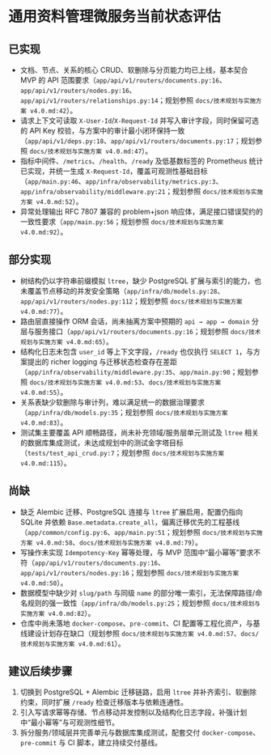 # 通用资料管理微服务当前状态评估

## 已实现
- 文档、节点、关系的核心 CRUD、软删除与分页能力均已上线，基本契合 MVP 的 API 范围要求（`app/api/v1/routers/documents.py:16`、`app/api/v1/routers/nodes.py:16`、`app/api/v1/routers/relationships.py:14`；规划参照 `docs/技术规划与实施方案 v4.0.md:42`）。
- 请求上下文可读取 `X-User-Id`/`X-Request-Id` 并写入审计字段，同时保留可选的 API Key 校验，与方案中的审计最小闭环保持一致（`app/api/v1/deps.py:18`、`app/api/v1/routers/documents.py:17`；规划参照 `docs/技术规划与实施方案 v4.0.md:47`）。
- 指标中间件、`/metrics`、`/health`、`/ready` 及低基数标签的 Prometheus 统计已实现，并统一生成 `X-Request-Id`，覆盖可观测性基础目标（`app/main.py:46`、`app/infra/observability/metrics.py:3`、`app/infra/observability/middleware.py:21`；规划参照 `docs/技术规划与实施方案 v4.0.md:52`）。
- 异常处理输出 RFC 7807 兼容的 problem+json 响应体，满足接口错误契约的一致性要求（`app/main.py:56`；规划参照 `docs/技术规划与实施方案 v4.0.md:92`）。

## 部分实现
- 树结构仍以字符串前缀模拟 `ltree`，缺少 PostgreSQL 扩展与索引的能力，也未覆盖节点移动的并发安全策略（`app/infra/db/models.py:28`、`app/api/v1/routers/nodes.py:112`；规划参照 `docs/技术规划与实施方案 v4.0.md:77`）。
- 路由层直接操作 ORM 会话，尚未抽离方案中预期的 `api → app → domain` 分层与服务接口（`app/api/v1/routers/documents.py:16`；规划参照 `docs/技术规划与实施方案 v4.0.md:65`）。
- 结构化日志未包含 `user_id` 等上下文字段，`/ready` 也仅执行 `SELECT 1`，与方案提出的 richer logging 与迁移状态检查存在差距（`app/infra/observability/middleware.py:35`、`app/main.py:90`；规划参照 `docs/技术规划与实施方案 v4.0.md:53`、`docs/技术规划与实施方案 v4.0.md:55`）。
- 关系表缺少软删除与审计列，难以满足统一的数据治理要求（`app/infra/db/models.py:35`；规划参照 `docs/技术规划与实施方案 v4.0.md:83`）。
- 测试集主要覆盖 API 顺畅路径，尚未补充领域/服务层单元测试及 `ltree` 相关的数据库集成测试，未达成规划中的测试金字塔目标（`tests/test_api_crud.py:7`；规划参照 `docs/技术规划与实施方案 v4.0.md:115`）。

## 尚缺
- 缺乏 Alembic 迁移、PostgreSQL 连接与 `ltree` 扩展启用，配置仍指向 SQLite 并依赖 `Base.metadata.create_all`，偏离迁移优先的工程基线（`app/common/config.py:6`、`app/main.py:51`；规划参照 `docs/技术规划与实施方案 v4.0.md:58`、`docs/技术规划与实施方案 v4.0.md:79`）。
- 写操作未实现 `Idempotency-Key` 幂等处理，与 MVP 范围中“最小幂等”要求不符（`app/api/v1/routers/documents.py:16`、`app/api/v1/routers/nodes.py:16`；规划参照 `docs/技术规划与实施方案 v4.0.md:50`）。
- 数据模型中缺少对 `slug/path` 与同级 `name` 的部分唯一索引，无法保障路径/命名规则的强一致性（`app/infra/db/models.py:25`；规划参照 `docs/技术规划与实施方案 v4.0.md:82`）。
- 仓库中尚未落地 `docker-compose`、`pre-commit`、CI 配置等工程化资产，与基线建设计划存在缺口（规划参照 `docs/技术规划与实施方案 v4.0.md:57`、`docs/技术规划与实施方案 v4.0.md:61`）。

## 建议后续步骤
1. 切换到 PostgreSQL + Alembic 迁移链路，启用 `ltree` 并补齐索引、软删除约束，同时扩展 `/ready` 检查迁移版本与依赖连通性。
2. 引入写请求幂等存储、节点移动并发控制以及结构化日志字段，补强计划中“最小幂等”与可观测性细节。
3. 拆分服务/领域层并完善单元与数据库集成测试，配套交付 `docker-compose`、`pre-commit` 与 CI 脚本，建立持续交付基线。

